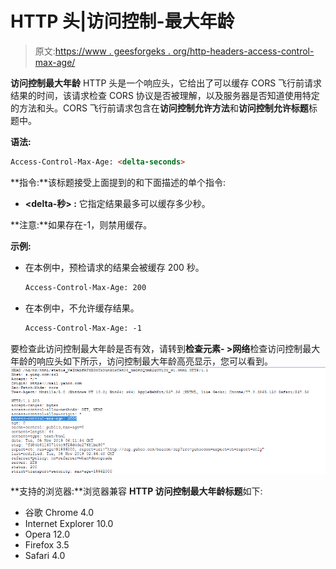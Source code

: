 # HTTP 头|访问控制-最大年龄

> 原文:[https://www . geesforgeks . org/http-headers-access-control-max-age/](https://www.geeksforgeeks.org/http-headers-access-control-max-age/)

**访问控制最大年龄** HTTP 头是一个响应头，它给出了可以缓存 CORS 飞行前请求结果的时间，该请求检查 CORS 协议是否被理解，以及服务器是否知道使用特定的方法和头。CORS 飞行前请求包含在**访问控制允许方法**和**访问控制允许标题**标题中。

**语法:**

```html
Access-Control-Max-Age: <delta-seconds>
```

**指令:**该标题接受上面提到的和下面描述的单个指令:

*   **<delta-秒> :** 它指定结果最多可以缓存多少秒。

**注意:**如果存在-1，则禁用缓存。

**示例:**

*   在本例中，预检请求的结果会被缓存 200 秒。

    ```html
    Access-Control-Max-Age: 200
    ```

*   在本例中，不允许缓存结果。

    ```html
    Access-Control-Max-Age: -1
    ```

要检查此访问控制最大年龄是否有效，请转到**检查元素- >网络**检查访问控制最大年龄的响应头如下所示，访问控制最大年龄高亮显示，您可以看到。
[![](img/c19495682ecf4c8003a3b6fa379bb780.png)](https://media.geeksforgeeks.org/wp-content/uploads/20191105120026/access-control-max-age.png)

**支持的浏览器:**浏览器兼容 **HTTP 访问控制最大年龄标题**如下:

*   谷歌 Chrome 4.0
*   Internet Explorer 10.0
*   Opera 12.0
*   Firefox 3.5
*   Safari 4.0